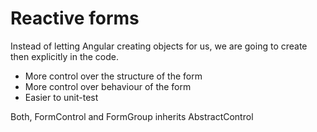 # Reactive forms

Instead of letting Angular creating objects for us, we are going to create then explicitly in the code.

- More control over the structure of the form
- More control over behaviour of the form
- Easier to unit-test

 
Both, FormControl and FormGroup inherits AbstractControl 
